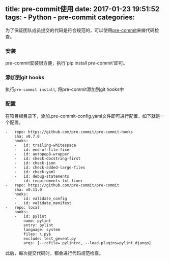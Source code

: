 title: pre-commit使用
date: 2017-01-23 19:51:52
tags:
    - Python
    - pre-commit
categories:
---
为了保证团队成员提交的代码是符合规范的，可以使用[pre-commit](http://pre-commit.com/)来做代码检查。

### 安装
pre-commit安装很方便，执行`pip install pre-commit'即可。

### 添加到git hooks
执行`pre-commit install`, 将pre-commit添加到git hooks中
### 配置
在项目根目录下，添加.pre-commit-config.yaml文件即可进行配置，如下就是一个配置。
```
-   repo: https://github.com/pre-commit/pre-commit-hooks
    sha: v0.7.0
    hooks:
    -   id: trailing-whitespace
    -   id: end-of-file-fixer
    -   id: autopep8-wrapper
    -   id: check-docstring-first
    -   id: check-json
    -   id: check-added-large-files
    -   id: check-yaml
    -   id: debug-statements
    -   id: requirements-txt-fixer
-   repo: https://github.com/pre-commit/pre-commit
    sha: v0.11.0
    hooks:
    -   id: validate_config
    -   id: validate_manifest
-   repo: local
    hooks:
    -   id: pylint
        name: pylint
        entry: pylint
        language: system
        files: \.py$
        exclude: test_gevent.py
        args: [--rcfile=.pylintrc, --load-plugins=pylint_django]
```
此后，每次提交代码时，都会进行代码规范检查。
